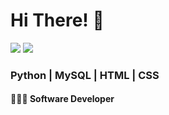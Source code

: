 # Hi There! 👋

<div>
  <a href="https://www.linkedin.com/in/vinicius-leandro-codogno/" target="_blank"><img src="https://img.shields.io/badge/LinkedIn-808080?style=for-the-badge&logo=linkedin&logoColor=white"/></a>
  <a href="mailto:viniciusleandrocodogno@gmail.com" target="_blank"><img src="https://img.shields.io/badge/Gmail-808080?style=for-the-badge&logo=gmail&logoColor=white"/></a>
</div>

### Python | MySQL | HTML | CSS

#### 👨🏻‍💻 Software Developer
